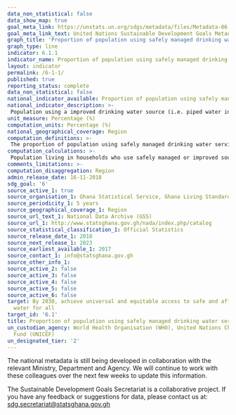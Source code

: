 ```yaml
---
data_non_statistical: false
data_show_map: true
goal_meta_link: https://unstats.un.org/sdgs/metadata/files/Metadata-06-01-01.pdf
goal_meta_link_text: United Nations Sustainable Development Goals Metadata (pdf 428kB)
graph_title: 'Proportion of population using safely managed drinking water services'
graph_type: line
indicator: 6.1.1
indicator_name: Proportion of population using safely managed drinking water services
layout: indicator
permalink: /6-1-1/
published: true
reporting_status: complete
data_non_statistical: false
national_indicator_available: Proportion of population using safely managed drinking water service
national_indicator_description: >-
 Population using a improved drinking water source (i.e. piped water into dwelling, yard or plot, bottled water and satchet water) which is available when needed and free of faecal (and priority chemical) contamination.
unit_measure: Percentage (%)
computation_units: Percentage (%)
national_geographical_coverage: Region
computation_definitions: >-
 The proportion of population using safely managed drinking water service is the total population in households with drinking water from a safely managed source expressed as a percentage of the total population in households
computation_calculations: >-
 Population living in households who use safely managed or improved source of drinking water divided by the total population living in households and multiplied by 100
comments_limitations: >-
computation_disaggregation: Region
admin_release_date: 16-11-2018
sdg_goal: '6'
source_active_1: true
source_organisation_1: Ghana Statistical Service, Ghana Living Standards Survey, 2017
source_periodicity_1: 5 years 
source_geographical_coverage_1: Region
source_url_text_1: National Data Archive (GSS)
source_url_1: http://www.statsghana.gov.gh/nada/index.php/catalog
source_statistical_classification_1: Official Statistics
source_release_date_1: 2018
source_next_release_1: 2023
source_earliest_available_1: 2017
source_contact_1: info@statsghana.gov.gh
source_other_info_1:
source_active_2: false
source_active_3: false
source_active_4: false
source_active_5: false
source_active_6: false
target: By 2030, achieve universal and equitable access to safe and affordable drinking
  water for all
target_id: '6.1'
title: Proportion of population using safely managed drinking water services
un_custodian_agency: World Health Organisation (WHO), United Nations Children's Emergency
  Fund (UNICEF)
un_designated_tier: '2'
---
```

The national metadata is still being developed in collaboration with the relevant Ministry, Department and Agency.  We will continue to work with these colleagues over the next few weeks to update this information.

The Sustainable Development Goals Secretariat is a collaborative project. If you have any feedback or suggestions for data, please contact us at: sdg.secretariat@statsghana.gov.gh
